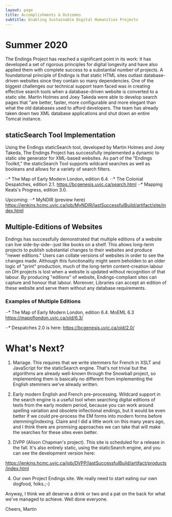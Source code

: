 ```yaml
---
layout: page
title: Accomplishments & Outcomes
subtitle: Enabling Sustainable Digital Humanities Projects
---
```


# Summer 2020

The Endings Project has reached a significant point in its work: It has developed a set of rigorous principles for digital longevity and have also applied
them with complete success to a substantial number of projects. A foundational principle of Endings is that static HTML sites outlast database-driven websites since they contain so many dependencies. One of the biggest challenges our technical support team faced was in creating effective search tools when a database-driven website is converted to a static site. Martin Holmes and Joey Takeda were able to develop search pages that "are better, faster, more configurable and more elegant than what the old databases used to afford developers. The team has already taken down two XML database applications and shut down an entire Tomcat instance. 

## staticSearch Tool Implementation 

Using the Endings staticSearch tool, developed by Martin Holmes and Joey Takeda, The Endings Project has successfully implemented a dynamic to static site generator for XML-based websites. 
As part of the "Endings Toolkit," the staticSearch Tool supports wildcard searches as well as booleans and allows for a variety of search filters. 

⋅⋅* The Map of Early Modern London, edition 6.4.
⋅⋅* The Colonial Despatches, edition 2.1. https://bcgenesis.uvic.ca/search.html
⋅⋅* Mapping Keats's Progress, edition 3.0.

Upcoming: 
⋅⋅* MyNDIR (preview here) https://jenkins.hcmc.uvic.ca/job/MyNDIR/lastSuccessfulBuild/artifact/site/index.html

## Multiple-Editions of Websites

Endings has successfully demonstrated that multiple editions of a website can live side-by-side--just like books on a shelf. This allows long-term projects to publish substantial changes to their websites and produce "newer editions." Users can collate versions of websites in order to see the changes made. Although this functionality might seem beholden to an older logic of "print" production, much of the long-tertm content-creation labour on DH projects is lost when a website is updated without recognition of that labour. By producing "editions" of website, Endings-compliant sites can capture and honour that labour. Moreover, Libraries can accept an edition of these website and serve them without any database requirements. 

### Examples of Multiple Editions 
⋅⋅* The Map of Early Modern London, edition 6.4. MoEML 6.3 <https://mapoflondon.uvic.ca/old/6.3/>

⋅⋅* Despatches 2.0 is here: <https://bcgenesis.uvic.ca/old/2.0/>

# What's Next? 

1. Mariage. This requires that we write stemmers for French in XSLT and JavaScript for the staticSearch engine. That's not trivial but the algorithms are already well-known through the Snowball project, so implementing them is basically no different from implementing the English stemmers we've already written.

2. Early modern English and French pre-processing. Wildcard support in
the search engine is a useful tool when searching digital editions of
texts from the early modern period, because you can work around spelling
variation and obsolete inflectional endings, but it would be even better
if we could pre-process the EM forms into modern forms before
stemming/indexing. Claire and I did a little work on this many years
ago, and I think there are promising approaches we can take that will
make the searches for these sites even better.

3. DVPP (Alison Chapman's project). This site is scheduled for a release
in the fall. It's also entirely static, using the staticSearch engine,
and you can see the development version here:

<https://jenkins.hcmc.uvic.ca/job/DVPP/lastSuccessfulBuild/artifact/products/index.html>

4. Our own Project Endings site. We really need to start eating our own
dogfood, folks.;-)

Anyway, I think we all deserve a drink or two and a pat on the back for
what we've managed to achieve. Well done everyone.

Cheers,
Martin

